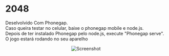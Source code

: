 # 2048

Deselvolvido Com Phonegap.<br>
Caso queira testar no celular, baixe o phonegap mobile e node.js.<br>
Depois de ter instalado Phonegap pelo node.js, execute "Phonegap serve".<br>
O jogo estará rodando no seu aparelho<br>

<p align="center">
  <img src="http://pictures.gabrielecirulli.com/2048-20140309-234100.png" alt="Screenshot"/>
</p>

